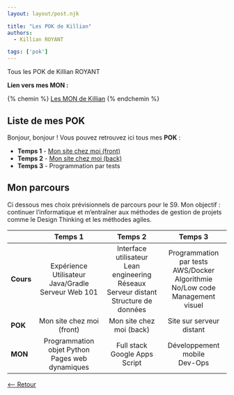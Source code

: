 ```yaml
---
layout: layout/post.njk

title: "Les POK de Killian"
authors:
  - Killian ROYANT

tags: ['pok']
---
```


<!-- début résumé -->

Tous les POK de Killian ROYANT
<!-- fin résumé -->

**Lien vers mes MON :**

{% chemin %} [Les MON de Killian](../../mon/royantk) {% endchemin %}

## Liste de mes POK

Bonjour, bonjour ! Vous pouvez retrouvez ici tous mes **POK** :

- **Temps 1** - [Mon site chez moi (front)](temps_1)
- **Temps 2** - [Mon site chez moi (back)](temps_2)
- **Temps 3** - Programmation par tests

## Mon parcours

Ci dessous mes choix prévisionnels de parcours pour le S9. Mon objectif : continuer l’informatique et m’entraîner aux méthodes de gestion de projets comme le Design Thinking et les méthodes agiles.

|  | **Temps 1** | **Temps 2** | **Temps 3** |
|---|:---:|:---:|:---:|
| **Cours** | Expérience Utilisateur<br>Java/Gradle<br>Serveur Web 101 | Interface utilisateur<br>Lean engineering<br>Réseaux<br>Serveur distant<br>Structure de données | Programmation par tests<br>AWS/Docker<br>Algorithmie<br>No/Low code<br>Management visuel |
| **POK** | Mon site chez moi (front) | Mon site chez moi (back) | Site sur serveur distant |
| **MON** | Programmation objet Python<br>Pages web dynamiques | Full stack<br>Google Apps Script | Développement mobile<br>Dev-Ops |

[<-- Retour](../)
